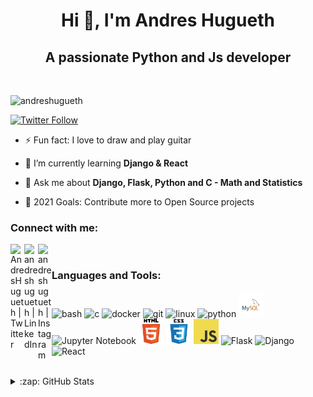 <h1 align="center">Hi 👋, I'm Andres Hugueth</h1>
<h2 align="center">A passionate Python and Js developer</h2>

<br/>

<p align="left"> <img src="https://komarev.com/ghpvc/?username=andreshugueth" alt="andreshugueth" /> </p>

[![Twitter Follow](https://img.shields.io/twitter/follow/AndresHugueth?color=1DA1F2&logo=twitter&style=for-the-badge)](https://twitter.com/AndresHugueth)

- ⚡ Fun fact: I love to draw and play guitar

- 🌱 I’m currently learning **Django & React**

- 💬 Ask me about **Django, Flask, Python and C - Math and Statistics**

- 🥅 2021 Goals: Contribute more to Open Source projects


### Connect with me:

[<img align="left" alt="AndresHugueth | Twitter" width="22px" src="https://cdn.jsdelivr.net/npm/simple-icons@v3/icons/twitter.svg" />](https://twitter.com/AndresHugueth)
[<img align="left" alt="andreshugueth | LinkedIn" width="22px" src="https://cdn.jsdelivr.net/npm/simple-icons@v3/icons/linkedin.svg" />](https://www.linkedin.com/in/andreshugueth/)
[<img align="left" alt="andreshugueth | Instagram" width="22px" src="https://cdn.jsdelivr.net/npm/simple-icons@v3/icons/instagram.svg" />](https://www.instagram.com/andreshugueth/)

<br />

### Languages and Tools:

<p align="left"><img src="https://www.vectorlogo.zone/logos/gnu_bash/gnu_bash-icon.svg" alt="bash" width="40" height="40"/> <img src="https://cdn.iconscout.com/icon/free/png-512/c-programming-569564.png" alt="c" width="40" height="40"/> <img src="https://www.docker.com/sites/default/files/d8/2019-07/vertical-logo-monochromatic.png" alt="docker" width="40" height="40"/> <img src="https://www.vectorlogo.zone/logos/git-scm/git-scm-icon.svg" alt="git" width="40" height="40"/> <img src="https://upload.wikimedia.org/wikipedia/commons/thumb/3/35/Tux.svg/1200px-Tux.svg.png" alt="linux" width="40" height="40"/> <img src="https://upload.wikimedia.org/wikipedia/commons/thumb/c/c3/Python-logo-notext.svg/768px-Python-logo-notext.svg.png" alt="python" width="40" height="40"/> <img alt="MySQL" width="40" height="40" src="https://raw.githubusercontent.com/github/explore/80688e429a7d4ef2fca1e82350fe8e3517d3494d/topics/mysql/mysql.png" /> <img alt="Jupyter Notebook" width="40" height="40" src="https://upload.wikimedia.org/wikipedia/commons/thumb/3/38/Jupyter_logo.svg/1200px-Jupyter_logo.svg.png" /> <img alt="HTML5" width="40" height="40" src="https://raw.githubusercontent.com/github/explore/80688e429a7d4ef2fca1e82350fe8e3517d3494d/topics/html/html.png" /> <img alt="CSS3" width="40" height="40" src="https://raw.githubusercontent.com/github/explore/80688e429a7d4ef2fca1e82350fe8e3517d3494d/topics/css/css.png" /> <img alt="JavaScript" width="40" height="40" src="https://raw.githubusercontent.com/github/explore/80688e429a7d4ef2fca1e82350fe8e3517d3494d/topics/javascript/javascript.png" /> <img src="https://seeklogo.com/images/F/flask-logo-44C507ABB7-seeklogo.com.png" alt="Flask" width="40" height="40"/> <img src="https://cdn.iconscout.com/icon/free/png-512/django-2-282855.png" alt="Django" width="40" height="40"/> <img src="https://upload.wikimedia.org/wikipedia/commons/thumb/a/a7/React-icon.svg/1280px-React-icon.svg.png" alt="React" width="40" height="40"/></p>

<br />

<details>
  <summary>:zap: GitHub Stats</summary>

  <img align="left" alt="andreshugueth's GitHub Stats" src="https://github-readme-stats.vercel.app/api?username=andreshugueth&show_icons=true&hide_border=true" />

  <img src="https://jf-gh-stats.vercel.app/api/top-langs/?username=andreshugueth&layout=compact&hide=java&title_color=3867D6&icon_color=3867D6" alt="GitHub Top Languages" align="top"/>

</details>
